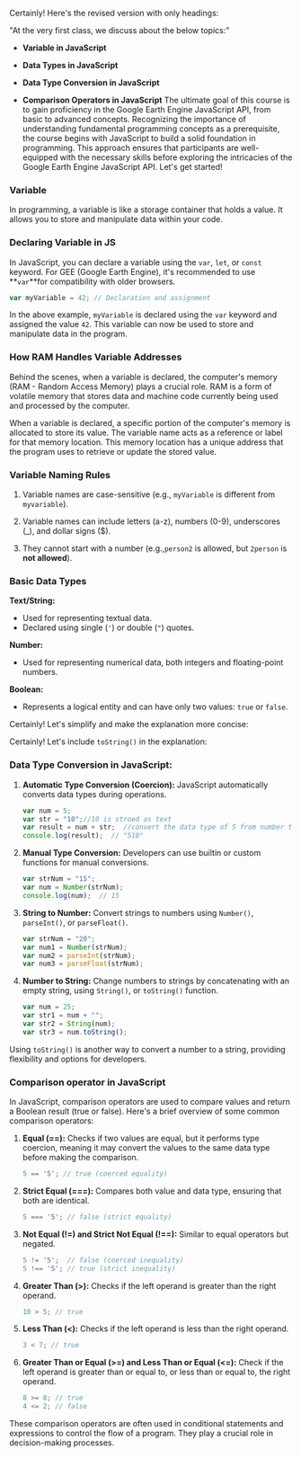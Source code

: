 Certainly! Here's the revised version with only headings:

"At the very first class, we discuss about the below topics:"

- **Variable in JavaScript**

- **Data Types in JavaScript**
- **Data Type Conversion in JavaScript**
- **Comparison Operators in JavaScript**
The ultimate goal of this course is to gain proficiency in the Google Earth Engine JavaScript API, from basic to advanced concepts. Recognizing the importance of understanding fundamental programming concepts as a prerequisite, the course begins with JavaScript to build a solid foundation in programming. This approach ensures that participants are well-equipped with the necessary skills before exploring the intricacies of the Google Earth Engine JavaScript API. Let's get started! 

### Variable

In programming, a variable is like a storage container that holds a value. It allows you to store and manipulate data within your code.

### Declaring Variable in JS 

In JavaScript, you can declare a variable using the `var`, `let`, or `const` keyword. For GEE (Google Earth Engine), it's recommended to use **`var`**for compatibility with older browsers.

```javascript
var myVariable = 42; // Declaration and assignment
```

In the above example, `myVariable` is declared using the `var` keyword and assigned the value `42`. This variable can now be used to store and manipulate data in the program.

### How RAM Handles Variable Addresses

Behind the scenes, when a variable is declared, the computer's memory (RAM - Random Access Memory) plays a crucial role. RAM is a form of volatile memory that stores data and machine code currently being used and processed by the computer.

When a variable is declared, a specific portion of the computer's memory is allocated to store its value. The variable name acts as a reference or label for that memory location. This memory location has a unique address that the program uses to retrieve or update the stored value.

### Variable Naming Rules

1. Variable names are case-sensitive (e.g., `myVariable` is different from `myvariable`).

2. Variable names can include letters (a-z), numbers (0-9), underscores (_), and dollar signs ($).

3. They cannot start with a number (e.g.,`person2` is allowed, but `2person` is **not allowed**).

### Basic Data Types

**Text/String:**
- Used for representing textual data.
- Declared using single (`'`) or double (`"`) quotes.

**Number:**
- Used for representing numerical data, both integers and floating-point numbers.

**Boolean:**
- Represents a logical entity and can have only two values: `true` or `false`.

Certainly! Let's simplify and make the explanation more concise:

Certainly! Let's include `toString()` in the explanation:

### Data Type Conversion in JavaScript:

1. **Automatic Type Conversion (Coercion):**
   JavaScript automatically converts data types during operations.

   ```javascript
   var num = 5;        
   var str = "10";//10 is stroed as text      
   var result = num + str;  //convert the data type of 5 from number to string, and then add with "10"
   console.log(result);  // "510"
   ```

2. **Manual Type Conversion:**
   Developers can use builtin or custom functions for manual conversions.

   ```javascript
   var strNum = "15";
   var num = Number(strNum);  
   console.log(num);  // 15
   ```

3. **String to Number:**
   Convert strings to numbers using `Number()`, `parseInt()`, or `parseFloat()`.

   ```javascript
   var strNum = "20";
   var num1 = Number(strNum);       
   var num2 = parseInt(strNum);     
   var num3 = parseFloat(strNum);   
   ```

4. **Number to String:**
   Change numbers to strings by concatenating with an empty string, using `String()`, or `toString()` function.

   ```javascript
   var num = 25;
   var str1 = num + "";       
   var str2 = String(num);
   var str3 = num.toString();     
   ```

Using `toString()` is another way to convert a number to a string, providing flexibility and options for developers.

### Comparison operator in JavaScript
In JavaScript, comparison operators are used to compare values and return a Boolean result (true or false). Here's a brief overview of some common comparison operators:

1. **Equal (==):** Checks if two values are equal, but it performs type coercion, meaning it may convert the values to the same data type before making the comparison.

   ```javascript
   5 == '5'; // true (coerced equality)
   ```

2. **Strict Equal (===):** Compares both value and data type, ensuring that both are identical.

   ```javascript
   5 === '5'; // false (strict equality)
   ```

3. **Not Equal (!=) and Strict Not Equal (!==):** Similar to equal operators but negated.

   ```javascript
   5 != '5';  // false (coerced inequality)
   5 !== '5'; // true (strict inequality)
   ```

4. **Greater Than (>):** Checks if the left operand is greater than the right operand.

   ```javascript
   10 > 5; // true
   ```

5. **Less Than (<):** Checks if the left operand is less than the right operand.

   ```javascript
   3 < 7; // true
   ```

6. **Greater Than or Equal (>=) and Less Than or Equal (<=):** Check if the left operand is greater than or equal to, or less than or equal to, the right operand.

   ```javascript
   8 >= 8; // true
   4 <= 2; // false
   ```

These comparison operators are often used in conditional statements and expressions to control the flow of a program. They play a crucial role in decision-making processes. 